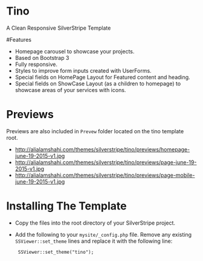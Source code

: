 # Tino
A Clean Responsive SilverStripe Template

#Features

 * Homepage carousel to showcase your projects.
 * Based on Bootstrap 3
 * Fully responsive.
 * Styles to improve form inputs created with UserForms.
 * Special fields on HomePage Layout for Featured content and heading.
 * Special fields on ShowCase Layout (as a children to homepage) to showcase areas of your services with icons.
 
# Previews
Previews are also included in `Prevew` folder located on the tino template root.

 * http://alialamshahi.com/themes/silverstripe/tino/previews/homepage-june-19-2015-v1.jpg
 * http://alialamshahi.com/themes/silverstripe/tino/previews/page-june-19-2015-v1.jpg
 * http://alialamshahi.com/themes/silverstripe/tino/previews/page-mobile-june-19-2015-v1.jpg

# Installing The Template

 * Copy the files into the root directory of your SilverStripe project.
 
 * Add the following to your `mysite/_config.php` file.  Remove any existing `SSViewer::set_theme` lines and replace it with the following line:

		SSViewer::set_theme("tino");
